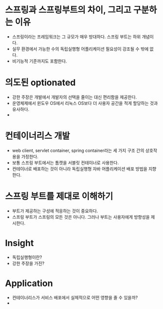 # 스프링과 스프링부트의 차이, 그리고 구분하는 이유
- 스프링이라는 프레임워크는 그 규모가 매우 방대하다. 스프링 부트는 하위 개념이다.
- 실무 환경에서 가능한 수의 독립실행형 어플리케이션 필요성이 강조될 수 밖에 없다.
- 비기능적 기준까지도 포함한다.

# 의도된 optionated
- 강한 주장은 개발에서 개발자의 선택을 줄이는 대신 편리함을 제공한다.
- 운영체제에서 윈도우 OS에서 리눅스 OS보다 더 사용자 공간을 적게 할당하는 것과 유사하다.
- 

# 컨테이너리스 개발
- web client, servlet container, spring container라는 세 가지 구조 간의 상호작용을 가정한다.
- 보통 스프링 부트에서는 톰캣을 서블릿 컨테이너로 사용한다.
- 컨테이너로 배포하는 것이 아니라 독립실행형 자바 어플리케이션 배포 방법을 지향한다.

# 스프링 부트를 제대로 이해하기
- 부트가 제공하는 구성에 적응하는 것이 중요하다.
- 스프링 부트가 스프링의 모든 것은 아니다. 그러나 부트는 사용자에게 방향성을 제시한다.

# Insight
- 독립실행형이란?
- 강한 주장을 가진?

# Application
- 컨테이너리스가 서비스 배포에서 실제적으로 어떤 영향을 줄 수 있을까?
- 
